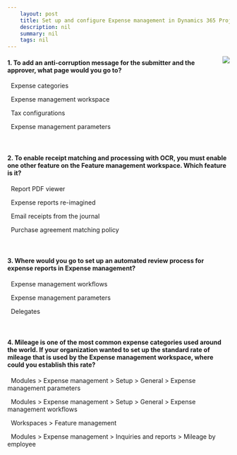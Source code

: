```yaml
---
    layout: post
    title: Set up and configure Expense management in Dynamics 365 Project Operations  
    description: nil
    summary: nil
    tags: nil
---
```



 <a target="_blank" href="https://docs.microsoft.com/en-us/learn/modules/set-up-configure-expense-management/10-check/"><i class="fas fa-external-link-alt"></i> </a>
 <img align="right" src="https://docs.microsoft.com/en-us/learn/achievements/set-up-configure-expense-management.svg">
####  1. To add an anti-corruption message for the submitter and the approver, what page would you go to?


<i class='far fa-square'></i> &nbsp;&nbsp;Expense categories

<i class='far fa-square'></i> &nbsp;&nbsp;Expense management workspace

<i class='far fa-square'></i> &nbsp;&nbsp;Tax configurations

<i class='fas fa-check-square' style='color: Dodgerblue;'></i> &nbsp;&nbsp;Expense management parameters
<br />
<br />
<br />

####  2. To enable receipt matching and processing with OCR, you must enable one other feature on the Feature management workspace. Which feature is it?


<i class='far fa-square'></i> &nbsp;&nbsp;Report PDF viewer

<i class='fas fa-check-square' style='color: Dodgerblue;'></i> &nbsp;&nbsp;Expense reports re-imagined

<i class='far fa-square'></i> &nbsp;&nbsp;Email receipts from the journal

<i class='far fa-square'></i> &nbsp;&nbsp;Purchase agreement matching policy
<br />
<br />
<br />

####  3. Where would you go to set up an automated review process for expense reports in Expense management?


<i class='fas fa-check-square' style='color: Dodgerblue;'></i> &nbsp;&nbsp;Expense management workflows

<i class='far fa-square'></i> &nbsp;&nbsp;Expense management parameters

<i class='far fa-square'></i> &nbsp;&nbsp;Delegates
<br />
<br />
<br />

####  4. Mileage is one of the most common expense categories used around the world. If your organization wanted to set up the standard rate of mileage that is used by the Expense management workspace, where could you establish this rate?


<i class='fas fa-check-square' style='color: Dodgerblue;'></i> &nbsp;&nbsp;Modules > Expense management > Setup > General > Expense management parameters

<i class='far fa-square'></i> &nbsp;&nbsp;Modules > Expense management > Setup > General > Expense management workflows

<i class='far fa-square'></i> &nbsp;&nbsp;Workspaces > Feature management

<i class='far fa-square'></i> &nbsp;&nbsp;Modules > Expense management > Inquiries and reports > Mileage by employee
<br />
<br />
<br />
